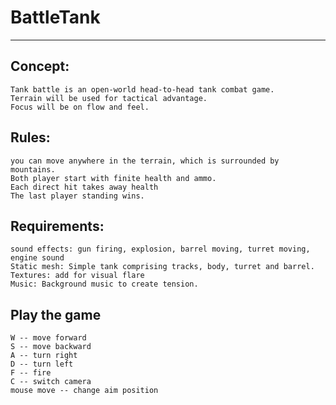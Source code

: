# BattleTank
****

## Concept: 	
	Tank battle is an open-world head-to-head tank combat game.
	Terrain will be used for tactical advantage.
	Focus will be on flow and feel.

## Rules:
	you can move anywhere in the terrain, which is surrounded by mountains.
	Both player start with finite health and ammo.
	Each direct hit takes away health
	The last player standing wins.

## Requirements:
	sound effects: gun firing, explosion, barrel moving, turret moving, engine sound
	Static mesh: Simple tank comprising tracks, body, turret and barrel.
	Textures: add for visual flare
	Music: Background music to create tension.
	
## Play the game
	W -- move forward
	S -- move backward
	A -- turn right
	D -- turn left
	F -- fire
	C -- switch camera
	mouse move -- change aim position